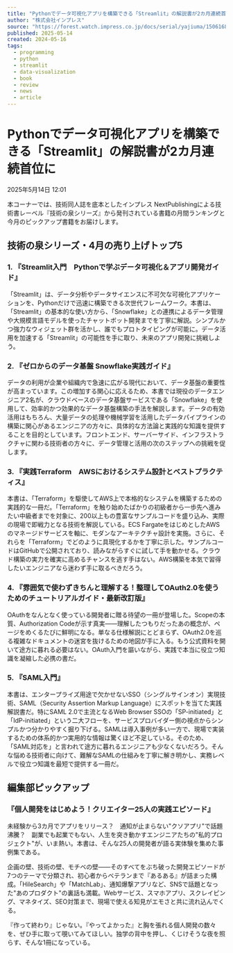 ```yaml
---
title: "Pythonでデータ可視化アプリを構築できる「Streamlit」の解説書が2カ月連続首位に"
author: "株式会社インプレス"
source: "https://forest.watch.impress.co.jp/docs/serial/yajiuma/1506168.html"
published: 2025-05-14
created: 2024-05-16
tags:
  - programming
  - python
  - streamlit
  - data-visualization
  - book
  - review
  - news
  - article
---
```


# Pythonでデータ可視化アプリを構築できる「Streamlit」の解説書が2カ月連続首位に

2025年5月14日 12:01

本コーナーでは、技術同人誌を底本としたインプレス NextPublishingによる技術書レーベル『技術の泉シリーズ』から発刊されている書籍の月間ランキングと今月のピックアップ書籍をお届けします。

## 技術の泉シリーズ・4月の売り上げトップ5

### 1. 『Streamlit入門　Pythonで学ぶデータ可視化＆アプリ開発ガイド』

「Streamlit」は、データ分析やデータサイエンスに不可欠な可視化アプリケーションを、Pythonだけで迅速に構築できる次世代フレームワーク。本書は、「Streamlit」の基本的な使い方から、「Snowflake」との連携によるデータ管理や大規模言語モデルを使ったチャットボット開発までを丁寧に解説。シンプルかつ強力なウィジェット群を活かし、誰でもプロトタイピングが可能に。データ活用を加速する「Streamlit」の可能性を手に取り、未来のアプリ開発に挑戦しよう。

### 2. 『ゼロからのデータ基盤 Snowflake実践ガイド』

データの利用が企業や組織内で急速に広がる現代において、データ基盤の重要性が高まっています。この増加する関心に応えるため、本書では現役のデータエンジニア2名が、クラウドベースのデータ基盤サービスである「Snowflake」を使用して、効率的かつ効果的なデータ基盤構築の手法を解説します。データの有効活用はもちろん、大量データの処理や機械学習を活用したデータパイプラインの構築に関心があるエンジニアの方々に、具体的な方法論と実践的な知識を提供することを目的としています。フロントエンド、サーバーサイド、インフラストラクチャに関わる技術者の方々に、データ管理と活用の次のステップへの挑戦を促します。

### 3. 『実践Terraform　AWSにおけるシステム設計とベストプラクティス』

本書は、「Terraform」を駆使してAWS上で本格的なシステムを構築するための実践的な一冊だ。「Terraform」を触り始めたばかりの初級者から一歩先へ進みたい中級者までを対象に、200以上もの豊富なサンプルコードを盛り込み、実際の現場で即戦力となる技術を解説している。ECS FargateをはじめとしたAWSのマネージドサービスを軸に、モダンなアーキテクチャ設計を実施。さらに、それらを「Terraform」でどのように具現化するかを丁寧に示した。サンプルコードはGitHubで公開されており、読みながらすぐに試して手を動かせる。クラウド構築の実力を確実に高めるチャンスを逃す手はない。AWS構築を本気で習得したいエンジニアなら迷わず手に取るべきだろう。

### 4. 『雰囲気で使わずきちんと理解する！整理してOAuth2.0を使うためのチュートリアルガイド・最新改訂版』

OAuthをなんとなく使っている開発者に贈る待望の一冊が登場した。Scopeの本質、Authorization Codeが示す真実――理解したつもりだったあの概念が、ページをめくるたびに鮮明になる。単なる仕様解説にとどまらず、OAuth2.0を巡る複雑なドキュメントの迷宮を抜けるための地図が手に入る。もう公式資料を開いて途方に暮れる必要はない。OAuth入門を謳いながら、実践で本当に役立つ知識を凝縮した必携の書だ。

### 5. 『SAML入門』

本書は、エンタープライズ用途で欠かせないSSO（シングルサインオン）実現技術、SAML（Security Assertion Markup Language）にスポットを当てた実践解説書だ。特にSAML 2.0で主流となるWeb Browser SSOの「SP-initiated」と「IdP-initiated」という二大フローを、サービスプロバイダー側の視点からシンプルかつ分かりやすく掘り下げる。SAMLは導入事例が多い一方で、現場で実装するための体系的かつ実用的な情報は驚くほど不足している。そのため、「SAML対応を」と言われて途方に暮れるエンジニアも少なくないだろう。そんな悩める技術者に向けて、難解なSAMLの仕組みを丁寧に解き明かし、実務レベルで役立つ知識を最短で提供する一冊だ。

## 編集部ピックアップ

### 『個人開発をはじめよう！クリエイター25人の実践エピソード』

未経験から3カ月でアプリをリリース？　通知が止まらない"クソアプリ"で話題沸騰？　副業でも起業でもない、人生を突き動かすエンジニアたちの"私的プロジェクト"が、いま熱い。本書は、そんな25人の開発者が語る実体験を集めた事例集である。

企画の壁、技術の壁、モチベの壁――そのすべてをぶち破った開発エピソードが7つのテーマで分類され、初心者からベテランまで『あるある』が詰まった構成。「HileSearch」や「MatchLab」、通知爆撃アプリなど、SNSで話題となった"あのプロダクト"の裏話も満載。Webサービス、スマホアプリ、スクレイピング、マネタイズ、SEO対策まで、現場で使える知見がエモさと共に流れ込んでくる。

『作って終わり』じゃない。『やってよかった』と胸を張れる個人開発の数々を、ぜひ手に取って覗いてみてほしい。独学の背中を押し、くじけそうな夜を照らす、そんな1冊になっている。 
